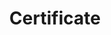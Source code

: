 ---
title: Certificate
menu:
  product_voyager_7.4.0:
    identifier: certificate-guides
    name: Certificate
    parent: guides
    weight: 80
menu_name: product_voyager_7.4.0
---